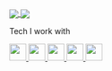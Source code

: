 <a href="https://github.com/willjw3/github-readme-stats">
  <img align="center" src="https://github-readme-stats.vercel.app/api?username=willjw3&show_icons=true&theme=dark&hide_border=true&custom_title=My%20GitHub%20Stats" />
</a>
<a href="https://github.com/willjw3/github-readme-stats">
  <img align="center" src="https://github-readme-stats.vercel.app/api/top-langs/?username=willjw3&langs_count=5&theme=dark&hide_border=true" />
</a>

Tech I work with

<a href="https://developer.mozilla.org/en-US/docs/Web/JavaScript">
  <img width="30px" height="30px" src="https://img.icons8.com/color/2x/javascript.png" />
</a>
<a href="https://reactjs.org/docs/getting-started.html">
  <img width="30px" height="30px" src="https://img.icons8.com/color/2x/react-native.png" />
</a>
<a href="https://developer.mozilla.org/en-US/docs/Web/HTML">
  <img width="30px" height="30px" src="https://img.icons8.com/color/2x/html-5.png" />
</a>
<a href="https://developer.mozilla.org/en-US/docs/Web/CSS">
  <img width="30px" height="30px" src="https://img.icons8.com/color/2x/css3.png" />
</a>
<a href="https://nodejs.org/en/docs/">
  <img width="30px" height="30px" src="https://img.icons8.com/color/2x/nodejs.png" />
</a>



<!--
**willjw3/willjw3** is a ✨ _special_ ✨ repository because its `README.md` (this file) appears on your GitHub profile.

Here are some ideas to get you started:

- 🔭 I’m currently working on ...
- 🌱 I’m currently learning ...
- 👯 I’m looking to collaborate on ...
- 🤔 I’m looking for help with ...
- 💬 Ask me about ...
- 📫 How to reach me: ...
- 😄 Pronouns: ...
- ⚡ Fun fact: ...
-->
